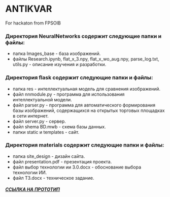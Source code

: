 
# ANTIKVAR
For hackaton from FPSOIB
### Директория NeuralNetworks содержит следующие папки и файлы:
- папка Images_base - база изображений.
- файлы Research.ipynb, flat_x_3.npy, flat_x_wo_aug.npy, parse_log.txt, utils.py - описание изучения и разработки.
### Директория flask содержит следующие папки и файлы:
- папка res - интеллектуальная модель для сравнения изображений.
- файл nnmodule.py - программа для использования интеллектуальной модели.
- файл parser.py - программа для автоматического формирования базы изображений, содержащихся на открытых торговых площадках в сети интернет.
- файл server.py - сервер.
- файл shema BD.mwb - схема базы данных.
- папки static и templates - сайт.
### Директория materials содержит следующие папки и файлы:
- папка site_design - дизайн сайта.
- файл presentation.pdf - презентация проекта.
- файл выбор технологии ии 3.0.docx - обоснование выбора технологии ИИ.
- файл ТЗ.docx - техническое задание.

 ##### [ССЫЛКА НА ПРОТОТИП](http://vasilisc.ru/)
